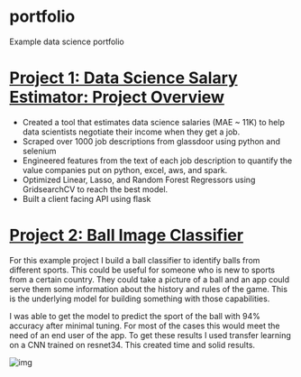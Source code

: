 # portfolio
Example data science portfolio

# [Project 1: Data Science Salary Estimator: Project Overview](https://github.com/kapsekarel/)
* Created a tool that estimates data science salaries (MAE ~ 11K) to help data scientists negotiate their income when they get a job.
* Scraped over 1000 job descriptions from glassdoor using python and selenium
* Engineered features from the text of each job description to quantify the value companies put on python, excel, aws, and spark.
* Optimized Linear, Lasso, and Random Forest Regressors using GridsearchCV to reach the best model.
* Built a client facing API using flask

# [Project 2: Ball Image Classifier](https://github.com/kapsekarel/)
For this example project I build a ball classifier to identify balls from different sports. This could be useful for someone who is new to sports from a certain country. They could take a picture of a ball and an app could serve them some information about the history and rules of the game. This is the underlying model for building something with those capabilities.

I was able to get the model to predict the sport of the ball with 94% accuracy after minimal tuning. For most of the cases this would meet the need of an end user of the app. To get these results I used transfer learning on a CNN trained on resnet34. This created time and solid results. 

![img](https://i.imgur.com/qmxKLoU.jpg)
